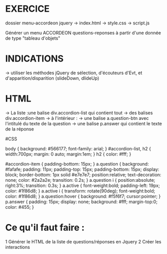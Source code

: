 # EXERCICE
dossier menu-accordeon jquery
-> index.html
-> style.css
-> script.js


Générer un menu ACCORDEON questions-reponses
à partir d'une donnée de type "tableau d'objets"

# INDICATIONS
-> utiliser les méthodes jQuery de sélection, d'écouteurs d'Evt, et d'apparition/disparition (slideDown, dlideUp)

# HTML
-> La liste :une balise div.accordion-list qui contient tout
	-> des balises div.accordion-item
		-> à l'intérieur :
			-> une balise a.question-btn avec l'intitulé du texte de la question
			-> une balise p.answer qui contient le texte de la réponse
    

   
 <!-- EXEMPLE DE LA STRUCTURE A RESPECTER
  <div class="accordion-list">
  
      <div class="accordion-item">
        <a href="#" class="question btn">
          Question1<i class="fa fa-angle-right"></i>
        </a>
        <p class="answer">Réponse1</p>
      </div> 

      <div class="accordion-item">
        <a href="#" class="question btn">
          Question1<i class="fa fa-angle-right"></i>
        </a>
        <p class="answer">Réponse1</p>
      </div>
      
  </div>
  -->
  
#CSS

body {
  background: #566177;
  font-family: arial;
}
#accordion-list, h2 {
  width:700px;
  margin: 0 auto;
  margin:1em;
}
h2 {
  color: #fff;
}

#accordion-item {
  padding-bottom: 15px;
}
a.question {
  background: #fafafe;
  padding: 11px;
  padding-top: 15px;
  padding-bottom: 15px;
  display: block;
  border-bottom: 1px solid #e7e7e7;
  position:relative;
  text-decoration: none;
  color: #2a2a2e;
  transition: 0.2s;
}
a.question i {
  position:absolute;
  right:3%;
  transition: 0.3s;
}
a.active  {
  font-weight:bold;
  padding-left: 19px;
  color: #1f86d8;
}
a.active i  {
  transform: rotate(90deg);
  font-weight:bold;
  color: #1f86d8;
}
a.question:hover {
  background: #f5f6f7;
  cursor:pointer;
}
p.answer {
  padding: 15px;
  display: none;
  background: #fff;
  margin-top:0;
  color: #455;
}




# Ce qu'il faut faire :


1 Générer le HTML de la liste de questions/réponses en Jquery
2 Créer les interactions








<script>

// La donnée

var faqs = 
[
	{
    	question: 'Quels sont les modes de livraison proposés, et quels sont les tarifs ?', 
    	answer: '<strong>Livraison standard – 5,95 €</strong> : Votre colis vous sera livré dans les 2 à 4 jours ouvrés suivant la date de la commande (à l\'exclusion des week-ends) Par exemple, si vous passez commande le jeudi avant <span style="color:red;">13h CET</span> , votre commande sera livrée au plus tôt le lundi suivant.'
    },
    
	{
    	question: 'Est-ce que les commandes peuvent être livrées à mon adresse ?', 
    	answer: 'Oui. Le service Click&amp;Collect (livraison en magasin) est disponible dans tous les magasins français UNIQLO. Référez-vous à la signalétique en magasins pour trouver le comptoir de retrait Click&amp;Collect.'
    },
    
	{
    	question: 'Que se passe-t-il si je suis absent lors de la livraison ?', 
    	answer: 'Si vous (ou le destinataire du colis) êtes absent lors du passage de notre transporteur, un avis de passage sera déposé dans votre boîte aux lettres (lorsque cela sera possible), pour vous informer de la prochaine livraison, ou du lieu où votre colis a été déposé. Notez que si vous devez retirer votre colis dans un point de retrait / bureau de poste, il y sera disponible pendant 14 jours calendaires maximum. Passé ce délai, il nous sera renvoyé en vue d\'un remboursement.'
    },
    
	{
    	question: 'Par quel moyen je serais informé(e) de la disponibilité de ma commande ?', 
    	answer: 'Vous serez informé(e) de la disponibilité de votre commande par Email et par SMS.'
    },
    
  	{
      	question: 'Puis-je modifier la date de livraison ?', 
  		answer: 'Il n’est pas possible de modifier l’heure ou la date de la livraison Relais Colis.'
  	},
  
  	{
    	question: 'Comment puis-je renvoyer ma commande ?', 
        answer: 'Pour tout retour de commande, déposez simplement votre commande dans l’un des point-relais Relais Colis, en utilisant le bon de retour fourni, ou rendez-vous dans <a href="https://www.uniqlo.com/on/demandware.store/Sites-FR-Site/fr_FR/Link-Page?cid=Stores_Landing_Page">n\'importe quel magasin Uniqlo</a>.<br>Veuillez noter que les commandes réglées via PayPal ne pourront pas être remboursées en magasin.<br>Un récépissé vous sera alors délivré. Nous vous demandons de bien vouloir conserver ce document jusqu’à obtention de votre remboursement.<br>Veuillez noter que la levée des colis retournés est quotidienne.<br>Vous pouvez suivre l\'évolution de votre retour via le site de Relais Colis (<a href="https://www.relaiscolis.com/">www.relaiscolis.com</a>). Une fois indiqué comme réceptionné, comptez 3 à 4 jours ouvrés pour que votre colis soit réceptionné et traité par nos services.'
        },
];




